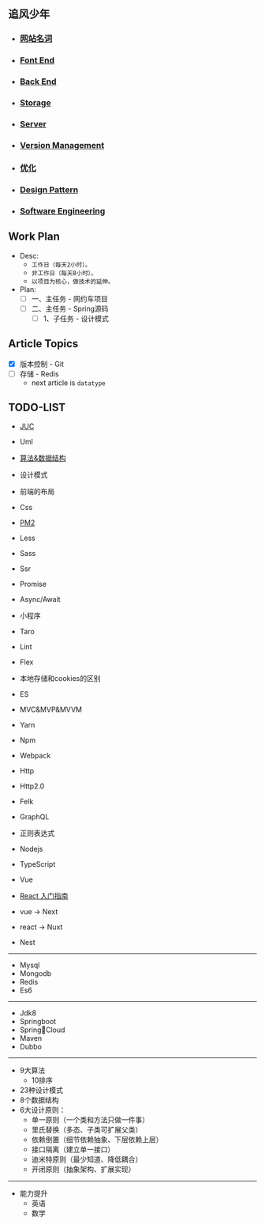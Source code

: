 ## 追风少年
- ### [网站名词](/noun.md)
- ### [Font End](/share/font_end/index.md)
- ### [Back End](/share/back_end/index.md)
- ### [Storage](/share/storages/index.md)
- ### [Server](/share/server/index.md) 
- ### [Version Management](/share/vs/git/index.md)
- ### [优化](/share/optimization/index.md)
- ### [Design Pattern](/share/design_pattern/index.md)
- ### [Software Engineering](/share/software-engineering/index.md)

## Work Plan
- Desc:
    - `工作日（每天2小时）。`
    - `非工作日（每天8小时）。`
    - `以项目为核心，做技术的延伸。`
- Plan:
    - [ ] 一、主任务 - 网约车项目
    - [ ] 二、主任务 - Spring源码
        - [ ] 1、子任务 - 设计模式

## Article Topics
- [x] 版本控制 - Git
- [ ] 存储 - Redis
    - next article is `datatype`

## TODO-LIST
- [JUC](./demo/juc/index.md)
- Uml
- [算法&数据结构](./share/datastructureandalgorithm/index.md)
- 设计模式
- 前端的布局
- Css
- [PM2](/demo/pm2/index.md)
- Less
- Sass
- Ssr
- Promise
- Async/Await
- 小程序
- Taro
- Lint
- Flex
- 本地存储和cookies的区别
- ES
- MVC&MVP&MVVM
- Yarn
- Npm   
- Webpack
- Http

- Http2.0
- Felk
- GraphQL
- 正则表达式
- Nodejs
- TypeScript
- Vue
- [React 入门指南]()
- vue -> Next
- react -> Nuxt
- Nest
---
- Mysql
- Mongodb
- Redis
- Es6
---
- Jdk8
- Springboot
- SpringCloud
- Maven
- Dubbo
---
- 9大算法
    - 10排序
- 23种设计模式
- 8个数据结构
- 6大设计原则：
    - 单一原则（一个类和方法只做一件事）
    - 里氏替换（多态、子类可扩展父类）
    - 依赖倒置（细节依赖抽象、下层依赖上层）
    - 接口隔离（建立单一接口）
    - 迪米特原则（最少知道、降低耦合）
    - 开闭原则（抽象架构、扩展实现）
---
- 能力提升
    - 英语
    - 数学

